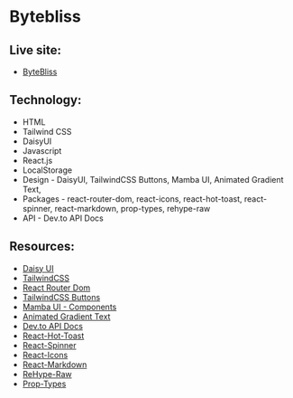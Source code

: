 # Bytebliss

## Live site:

- [ByteBliss](https://bytebliss.netlify.app/)


## Technology: 

- HTML
- Tailwind CSS
- DaisyUI
- Javascript
- React.js
- LocalStorage
- Design - DaisyUI, TailwindCSS Buttons, Mamba UI, Animated Gradient Text, 
- Packages - react-router-dom, react-icons, react-hot-toast, react-spinner, react-markdown, prop-types, rehype-raw
- API - Dev.to API Docs


## Resources:

- [Daisy UI](https://daisyui.com/)
- [TailwindCSS](https://tailwindcss.com/)
- [React Router Dom](https://reactrouter.com/en/main)
- [TailwindCSS Buttons](https://devdojo.com/tailwindcss/buttons)
- [Mamba UI - Components](https://mambaui.com/components)
- [Animated Gradient Text](https://www.andrealves.dev/blog/how-to-make-an-animated-gradient-text-with-tailwindcss/)
- [Dev.to API Docs](https://developers.forem.com/api/v1#tag/articles/operation/getArticles)
- [React-Hot-Toast](https://react-hot-toast.com/)
- [React-Spinner](https://www.npmjs.com/package/react-spinners)
- [React-Icons](https://react-icons.github.io/react-icons/)
- [React-Markdown](https://www.npmjs.com/package/react-markdown)
- [ReHype-Raw](https://www.npmjs.com/package/rehype-raw)
- [Prop-Types](https://www.npmjs.com/package/prop-types)
